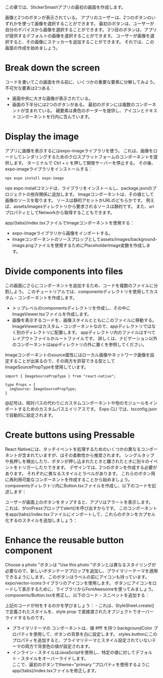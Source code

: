 この章では、StickerSmashアプリの最初の画面を作成します。

画像と2つのボタンが表示されている。 アプリのユーザーは、2つのボタンのいずれかを使って画像を選択することができます。 最初のボタンは、ユーザーが自分のデバイスから画像を選択することができます。 2つ目のボタンは、アプリが提供するデフォルトの画像を選択することができます。 ユーザーが画像を選択すると、その画像にステッカーを追加することができます。 それでは、この画面の作成を始めましょう。

# Break down the screen
コードを書いてこの画面を作る前に、いくつかの重要な要素に分解してみよう。
不可欠な要素は2つある：
- 画面中央に大きな画像が表示されている。
- 画面の下半分には2つのボタンがある。
最初のボタンには複数のコンポーネントが含まれている。 親要素は黄色のボーダーを提供し、アイコンとテキストコンポーネントを行内に含んでいます。

# Display the image
アプリに画像を表示するにはexpo-imageライブラリを使う。 これは、画像をロードしてレンダリングするためのクロスプラットフォームの<Image>コンポーネントを提供します。
ターミナルで Ctrl + c を押して開発サーバーを停止する。 その後、expo-imageライブラリをインストールする：

```bash
npx expo install expo-image
```
npx expo installコマンドは、ライブラリをインストールし、package.jsonのプロジェクトの依存関係に追加します。
Imageコンポーネントは、その値として画像のソースを取ります。 ソースは静的アセットかURLのどちらかです。 例えば、assets/imagesディレクトリから要求されるソースは静的です。 また、uriプロパティとしてNetworkから取得することもできます。

app/(tabs)/index.tsxファイルでImageコンポーネントを使用する：
- expo-imageライブラリから画像をインポートする。
- Imageコンポーネントのソースプロップとしてassets/images/background-image.pngファイルを使用するためにPlaceholderImage変数を作成します。

# Divide components into files
この画面にさらにコンポーネントを追加するため、コードを複数のファイルに分割しよう。 このチュートリアルでは、componentsディレクトリを使用してカスタム・コンポーネントを作成します。
- トップレベルのcomponentsディレクトリを作成し、その中にImageViewer.tsxファイルを作成します。
- 画像を表示するコードを、画像スタイルとともにこのファイルに移動する。
ImageViewerはカスタム・コンポーネントなので、appディレクトリではなく別のディレクトリに配置します。 appディレクトリ内のファイルはすべてレイアウトファイルかルートファイルです。 詳しくは、ナビゲーション以外のコンポーネントはappディレクトリの外に置くを参照してください。

Imageコンポーネントのsource属性にはローカル画像やネットワーク画像を設定することが出来るので、その両方を許容できる型としてImageSourcePropTypeを使用しています。
```tsx
import { ImageSourcePropType } from "react-native";

type Props = {
  imgSource: ImageSourcePropType;
}
```
@記号は、相対パスの代わりにカスタムコンポーネントや他のモジュールをインポートするためのカスタムパスエイリアスです。 Expo CLI では、tsconfig.json で自動的に設定されます。

# Create buttons using Pressable
React Nativeには、タッチイベントを処理するためのいくつかの異なるコンポーネントが含まれていますが、<Pressable>はその柔軟性から推奨されます。 シングルタップや長押しを検出したり、ボタンが押し込まれたときと離されたときに別々のイベントをトリガーしたりできます。 デザインでは、2つのボタンを作成する必要があります。 それぞれに異なるスタイルとラベルがあります。 これらのボタン用に再利用可能なコンポーネントを作成することから始めましょう。 componentsディレクトリ内にButton.tsxファイルを作成し、以下のコードを記述します：

ユーザーが画面上のボタンをタップすると、アプリはアラートを表示します。 これは、<Pressable>がonPressプロップでalert()を呼び出すからです。 このコンポーネントをapp/(tabs)/index.tsxファイルにインポートして、これらのボタンをカプセル化する<View>のスタイルを追加しましょう：

# Enhance the reusable button component
Choose a photo "ボタンは "Use this photo "ボタンとは異なるスタイリングが必要なので、新しいボタンテーマプロップを追加し、プライマリーテーマを適用できるようにします。 このボタンはラベルの前にアイコンも持っています。 expo/vector-iconsライブラリのアイコンを使用します。 ボタンにアイコンをロードして表示するために、ライブラリからFontAwesomeを使ってみましょう。 components/Button.tsxを修正し、以下のコード・スニペットを追加する：


上記のコードが何をするのかを学びましょう： - これは、StyleSheet.create() で定義されたスタイルを、style prop で直接渡されたオブジェクトでオーバーライドするものです。 
- プライマリテーマの <Pressable> コンポーネントは、値 #fff を持つ backgroundColor プロパティを使用して、ボタンの背景を白に設定します。 styles.buttonにこのプロパティを追加すると、プライマリテーマとスタイル設定されていないテーマの両方で背景色の値が設定されます。 
- インライン・スタイルはJavaScriptを使用し、特定の値に対してデフォルト・スタイルをオーバーライドします。  
ここで、最初のボタンでtheme="primary "プロパティを使用するようにapp/(tabs)/index.tsxファイルを修正します。
